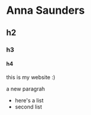 
# Anna Saunders
## h2
### h3
#### h4
this is my website :) 

a new paragrah

- here's a list
- second list
